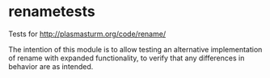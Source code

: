 renametests
===========

Tests for http://plasmasturm.org/code/rename/

The intention of this module is to allow testing an alternative
implementation of rename with expanded functionality, to verify
that any differences in behavior are as intended.

